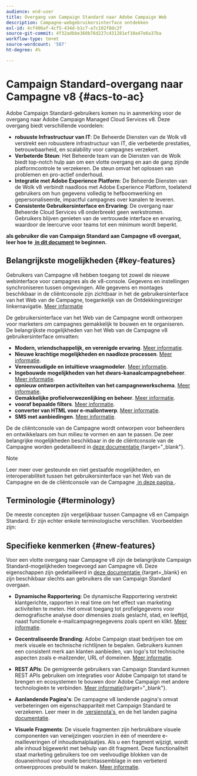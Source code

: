 ```yaml
---
audience: end-user
title: Overgang van Campaign Standard naar Adobe Campaign Web
description: Campagne-webgebruikersinterface ontdekken
exl-id: 4cf406af-4cf5-434d-b1c7-a7c102f8dc2f
source-git-commit: 4f32adbbe360b76d227c431281ef10a47e6a37ba
workflow-type: tm+mt
source-wordcount: '587'
ht-degree: 4%

---
```


# Campaign Standard-overgang naar Campagne v8 {#acs-to-ac}

Adobe Campaign Standard-gebruikers komen nu in aanmerking voor de overgang naar Adobe Campaign Managed Cloud Services v8. Deze overgang biedt verschillende voordelen:

* **robuuste Infrastructuur van IT**: De Beheerde Diensten van de Wolk v8 verstrekt een robuustere infrastructuur van IT, die verbeterde prestaties, betrouwbaarheid, en scalability voor campagnes verzekert.
* **Verbeterde Steun**: Het Beheerde team van de Diensten van de Wolk biedt top-notch hulp aan om een vlotte overgang en aan de gang zijnde platformcontrole te verzekeren. De steun omvat het oplossen van problemen en pro-actief onderhoud.
* **Integratie met Adobe Experience Platform**: De Beheerde Diensten van de Wolk v8 verbindt naadloos met Adobe Experience Platform, toelatend gebruikers om hun gegevens volledig te hefboomwerking en gepersonaliseerde, impactful campagnes over kanalen te leveren.
* **Consistente Gebruikersinterface en Ervaring**: De overgang naar Beheerde Cloud Services v8 onderbreekt geen werkstromen. Gebruikers blijven genieten van de vertrouwde interface en ervaring, waardoor de leercurve voor teams tot een minimum wordt beperkt.

**als gebruiker die van Campaign Standard aan Campagne v8 overgaat, leer hoe te [&#x200B; in dit document &#x200B;](../../adoption/home.md) te beginnen.**

<!--
As a Campaign Standard user, we now offer you a way to migrate to Adobe Campaign v8. You will benefit from both the new Campaign Web interface and the v8 console.
-->

## Belangrijkste mogelijkheden {#key-features}

Gebruikers van Campagne v8 hebben toegang tot zowel de nieuwe webinterface voor campagnes als de v8-console. Gegevens en instellingen synchroniseren tussen omgevingen. Alle gegevens en montages beschikbaar in de cliëntconsole zijn zichtbaar in het de gebruikersinterface van het Web van de Campagne, toegankelijk van de Ontdekkingsreiziger linkernavigatie. [Meer informatie](../get-started/user-interface.md#user-interface-explorer)

De gebruikersinterface van het Web van de Campagne wordt ontworpen voor marketers om campagnes gemakkelijk te bouwen en te organiseren. De belangrijkste mogelijkheden van het Web van de Campagne v8 gebruikersinterface omvatten:

* **Modern, vriendschappelijk, en verenigde ervaring**. [Meer informatie](../get-started/connect-to-campaign.md).
* **Nieuwe krachtige mogelijkheden en naadloze processen**. [Meer informatie](../get-started/user-interface.md).
* **Vereenvoudigde en intuïtieve vraagmodeler**. [Meer informatie](../query/query-modeler-overview.md).
* **Ingebouwde mogelijkheden van het dwars-kanaalcampagnebeheer**. [Meer informatie](../msg/gs-messages.md).
* **opnieuw ontworpen activiteiten van het campagnewerkschema**. [Meer informatie](../workflows/gs-workflows.md).
* **Gemakkelijke profielverwezenlijking en beheer**. [Meer informatie](../audience/about-recipients.md).
* **vooraf bepaalde filters**. [Meer informatie](../get-started/predefined-filters.md).
* **converter van HTML voor e-mailontwerp**. [Meer informatie](../email/existing-content.md).
* **SMS met aanbiedingen**. [Meer informatie](../msg/offers.md).

De de cliëntconsole van de Campagne wordt ontworpen voor beheerders en ontwikkelaars om hun milieu te vormen en aan te passen. De zeer belangrijke mogelijkheden beschikbaar in de de cliëntconsole van de Campagne worden gedetailleerd in [&#x200B; deze documentatie &#x200B;](https://experienceleague.adobe.com/nl/docs/campaign/campaign-v8/new/whats-new){target="_blank"}.

>[!NOTE]
>
>Leer meer over gesteunde en niet gestaafde mogelijkheden, en interoperabiliteit tussen het gebruikersinterface van het Web van de Campagne en de de cliëntconsole van de Campagne [&#x200B; in deze pagina &#x200B;](../get-started/capability-matrix.md).

## Terminologie {#terminology}

De meeste concepten zijn vergelijkbaar tussen Campagne v8 en Campaign Standard. Er zijn echter enkele terminologische verschillen. Voorbeelden zijn:

<!--
* Profiles are **Recipients** in the console. [Learn more](../audience/gs-audiences-recipients.md).
* Test profiles are **Seed addresses**. [Learn more](../preview-test/test-deliveries.md).
* The delivery preparation is the **Delivery analysis**. [Learn more](../monitor/prepare-send.md).
* Audiences are **Lists**. [Learn more](../audience/gs-audiences-recipients.md).
-->

<!--
* Custom resources are **Schemas**
* Messages are referred to as **Deliveries**
* Roles are configured with **Named Rights**
* Security Groups are **Operator Groups**
* Organizational units are managed through **Folder Permissions**
* Product users are **Operators** in the client console
* Delivery preparation is the **Delivery analysis** in the client console
-->

## Specifieke kenmerken {#new-features}

Voor een vlotte overgang naar Campagne v8 zijn de belangrijkste Campaign Standard-mogelijkheden toegevoegd aan Campagne v8. Deze eigenschappen zijn gedetailleerd in [&#x200B; deze documentatie &#x200B;](https://experienceleague.adobe.com/docs/experience-cloud/campaign/campaign-standard-migration-home.html?lang=nl-NL){target=_blank}  en zijn beschikbaar slechts aan gebruikers die van Campaign Standard overgaan.

* **Dynamische Rapportering**: De dynamische Rapportering verstrekt klantgerichte, rapporten in real time om het effect van marketing activiteiten te meten. Het omvat toegang tot profielgegevens voor demografische analyse door dimensies zoals geslacht, stad, en leeftijd, naast functionele e-mailcampagnegegevens zoals opent en klikt. [Meer informatie](../reporting/dynamic-reporting/get-started-reporting.md).

* **Gecentraliseerde Branding**: Adobe Campaign staat bedrijven toe om merk visuele en technische richtlijnen te bepalen. Gebruikers kunnen een consistent merk aan klanten aanbieden, van logo&#39;s tot technische aspecten zoals e-mailzender, URL of domeinen. [Meer informatie](../administration/branding/branding-gs.md).

* **REST APIs**: De gemigreerde gebruikers van Campaign Standard kunnen REST APIs gebruiken om integraties voor Adobe Campaign tot stand te brengen en ecosystemen te bouwen door Adobe Campaign met andere technologieën te verbinden. [Meer informatie](https://experienceleague.adobe.com/docs/campaign/campaign-v8/developer/apis/get-started-apis.html?lang=nl-NL){target="_blank"}.

* **Aanlandende Pagina&#39;s**: De campagne v8 landende pagina&#39;s omvat verbeteringen om eigenschappariteit met Campaign Standard te verzekeren. Leer meer in de [&#x200B; versienota&#39;s &#x200B;](../rn/release-notes.md#new-24-4) en de het landen pagina [&#x200B; documentatie &#x200B;](../landing-pages/get-started-lp.md).

* **Visuele Fragments**: De visuele fragmenten zijn herbruikbare visuele componenten van verwijzingen voorzien in één of meerdere e-mailleveringen of inhoudsmalplaatjes. Als u een fragment wijzigt, wordt alle inhoud bijgewerkt met behulp van dit fragment. Deze functionaliteit staat marketing gebruikers toe om veelvoudige blokken van de douaneinhoud voor snelle berichtassemblage in een verbeterd ontwerpproces prebuild te maken. [Meer informatie](../content/use-visual-fragments.md).

<!--
* Delivery Alerting: In addition to viewing notifications directly in Campaign, Adobe Campaign also provides an email alerting system to trigger email alerts to users or external stakeholders of important system activities. Create, manage, and receive customizable alerts and dashboards to keep track of delivery successes or failures. Adobe Campaign Delivery Alerting boosts efficiency by keeping all involved Adobe Campaign users in a company automatically informed about the delivery execution status, via email and dashboard. 

* Landing Pages: Landing pages are web forms that can be used to capture information on your audiences, offer subscriptions to a service, display data and grow your database. Landing pages can also be used for acquiring or updating existing profiles, and to set up a double opt-in mechanism, allowing you to protect the platform from wrong or invalid email addresses, or spambots. [Learn more](../landing-pages/get-started-lp.md)
-->